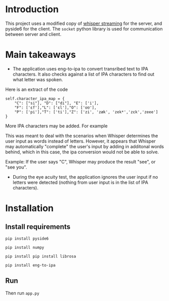 # Introduction
This project uses a modified copy of [whisper streaming](https://github.com/ufal/whisper_streaming) for the server, 
and pyside6 for the client. The `socket` python library is used for communication between server and client.

# Main takeaways
- The application uses eng-to-ipa to convert transribed text to IPA characters.
It also checks against a list of IPA characters to find out what letter was spoken.

Here is an extract of the code

```
self.character_ipa_map = {
    "C": ["si"], "D": ["di"], "E": ['i'], 
    "F": ['ɛf'],"L": ['ɛl'],"O": ['oʊ'],
    "P": ['pi'],"T": ['ti'],"Z": ['zi', 'zæk', 'zek*','zɛk','zeee']
}
```
More IPA characters may be added. For example

This was meant to deal with the scenarios when Whisper determines the user input as words instead of letters. However, it appears that Whisper may automatically "complete" the user's input by adding in additonal words behind, which in this case, the ipa conversion would not be able to solve.

Example: If the user says "C", Whisper may produce the result "see", or "see you".

- During the eye acuity test, the application ignores the user input if no letters were detected (nothing from user input is in the list of IPA characters).

# Installation

## Install requirements
`pip install pyside6`

`pip install numpy`

`pip install pip install librosa`

`pip install eng-to-ipa`


## Run
Then run `app.py`